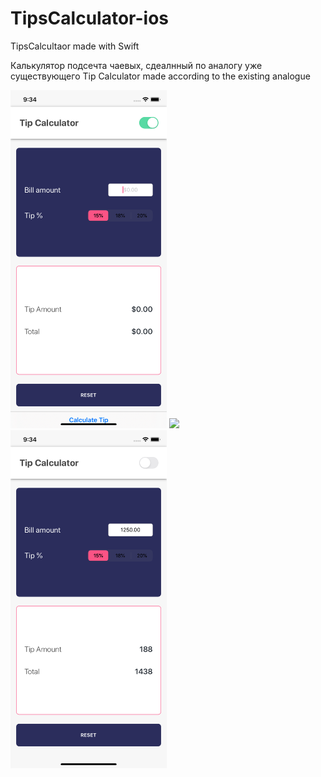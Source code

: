 # TipsCalculator-ios
TipsCalcultaor made with Swift

 Калькулятор подсечта чаевых, сдеалнный по аналогу уже существующего 
 Tip Calculator  made according to the existing analogue 

<img src="Screenshots/tipCalcultaro3.png" width="250">
<img src="Screenshots/tipCalcultaro2.png" width="250"> 
<img src="Screenshots/tipCalculator1.png" width="250">
